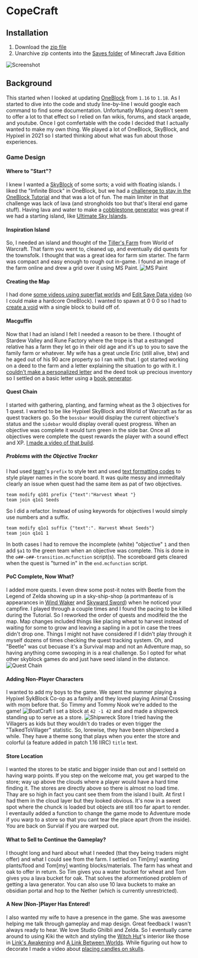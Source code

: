 # CopeCraft

## Installation
1. Download the [zip file](https://github.com/kirbycope/CopeCraft/archive/refs/heads/main.zip)
1. Unarchive zip contents into the [Saves folder](https://help.minecraft.net/hc/en-us/articles/4409159214605-Managing-Data-and-Game-Storage-in-Minecraft-Java-Edition) of Minecraft Java Edition

![Screenshot](/halfhill.png)

## Background

This started when I looked at updating [OneBlock](https://ijaminecraft.com/map/oneblock/) from `1.16` to `1.18`. As I started to dive into the code and study line-by-line I would google each command to find some documentation. Unfortunatly Mojang doesn't seem to offer a lot to that effect so I relied on fan wikis, forums, and stack arqade, and youtube. Once I got comfertable with the code I decided that I actually wanted to make my own thing. We played a lot of OneBlock, SkyBlock, and Hypixel in 2021 so I started thinking about what was fun about those experiences.

### Game Design

#### Where to "Start"?
I knew I wanted a [SkyBlock](https://ijaminecraft.com/map/oneblock/) of some sorts; a void with floating islands. I liked the "Infinite Block" in OneBlock, but we had a [challenege to stay in the OneBlock Tutorial](https://www.youtube.com/watch?v=cJLI-uavbic) and that was a lot of fun. The main limiter in that challenge was lack of lava (and strongholds too but that's literal end game stuff). Having lava and water to make a [cobblestone generator](https://www.youtube.com/watch?v=eqhY4J2XIWQ) was great if we had a starting island, like [Ultimate Sky Islands](https://www.minecraftmaps.com/survival-maps/ultimate-sky-islands).

#### Inspiration Island
So, I needed an island and thought of the [Tiller's Farm](https://www.wowhead.com/faction=1272/the-tillers) from World of Warcraft. That farm you went to, cleaned up, and eventually did quests for the townsfolk. I thought that was a great idea for farm sim starter. The farm was compact and easy enough to rough out in-game. I found an image of the farm online and drew a grid over it using MS Paint.
![MS Paint](/_documentation/2021-12-18_21-11-38.png)

#### Creating the Map
I had done [some videos using superflat worlds](https://www.youtube.com/c/TimothyCopedotcom/search?query=minecraft%20minute) and [Edit Save Data video](https://www.youtube.com/watch?v=Kj18XY_SZA8) (so I could make a hardcore OneBlock). I wanted to spawn at 0 0 0 so I had to [create a void](https://github.com/kirbycope/CopeCraft/wiki/Create-a-Void-World) with a single block to build off of.

#### Macguffin
Now that I had an island I felt I needed a reason to be there. I thought of Stardew Valley and Rune Factory where the trope is that a estranged relative has a farm they let go in their old age and it's up to you to save the family farm or whatever. My wife has a great uncle Eric (still alive, btw) and he aged out of his 90 acre property so I ran with that. I got started working on a deed to the farm and a letter explaining the situation to go with it. I [couldn't make a personalized letter](https://bugs.mojang.com/browse/MC-103171) and the deed took up precious inventory so I settled on a basic letter using a [book generator](https://minecraft.tools/en/book.php).

#### Quest Chain
I started with gathering, planting, and farming wheat as the 3 objectives for 1 quest. I wanted to be like Hypixel SkyBlock and World of Warcraft as far as quest trackers go. So the `bossbar` would display the current objective's status and the `sidebar` would display overall quest progress. When an objective was complete it would turn green in the side bar. Once all objectives were complete the quest rewards the player with a sound effect and XP. [I made a video of that build](https://www.youtube.com/watch?v=UzjNcDLpynY).

##### Problems with the Objective Tracker
I had used [team](https://minecraft.fandom.com/wiki/Commands/team)'s `prefix` to style text and used [text formatting codes](https://minecraft.fandom.com/wiki/Formatting_codes) to style player names in the score board. It was quite messy and immeditaly clearly an issue when quest had the same item as pat of two objectives.
```
team modify q101 prefix {"text":"Harvest Wheat "}
team join q1o1 Seeds
```
So I did a refactor. Instead of using keywords for objectives I would simply use numbers and a suffix.
```
team modify q1o1 suffix {"text":". Harvest Wheat Seeds"}
team join q1o1 1
```
In both cases I had to remove the incomplete (white) "objective" `1` and then add `§a1` to the green team when an objective was complete. This is done in the `o##-o##-transition.mcfunction` script(s). The scoreboard gets cleared when the quest is "turned in" in the `end.mcfunction` script.

#### PoC Complete, Now What?
I added more quests. I even drew some post-it notes with Beetle from the Legend of Zelda showing up in a sky-ship-shop (a portmanteau of is appearances in [Wind Waker](https://www.zeldadungeon.net/wiki/images/2/21/Beedle%27s-Shop-Ship.png) and [Skyward Sword](https://www.zeldadungeon.net/wiki/images/c/cb/Beedle%27s_Air_Shop_-_Skyward_Sword_Wii.png)) when he noticed your campfire. I played through a couple times and I found the pacing to be killed during the Tutorial. So I reworked the order of quests and modifeid the the map. Map changes included things like placing wheat to harvest instead of waiting for some to grow and leaving a sapling in a pot in case the trees didn't drop one. Things I might not have considered if I didn't play through it myself dozens of times checking the quest tracking system. Oh, and "Beetle" was cut becuase it's a Survival map and not an Adventure map, so having anything come swooping in is a real challenge. So I opted for what other skyblock games do and just have seed island in the distance.
![Quest Chain](/_documentation/quest-chain.png)

#### Adding Non-Player Characters
I wanted to add my boys to the game. We spent the summer playing a Hypixel SykBlock Co-op as a family and they loved playing Animal Crossing with mom before that. So Timmy and Tommy Nook we're added to the game!
![BoatCraft](/_documentation/boat-craft.png)
I set a block at `42 -1 42` and and made a shipwreck standing up to serve as a store.
![Shipwreck Store](/_documentation/shipwreck-store.png)
I tried having the Villagers as kids but they wouldn't do trades or even trigger the "TalkedToVillager" statistic. So, lorewise, they have been shipwrcked a while. They have a theme song that plays when you enter the store and colorful (a feature added in patch 1.16 IIRC) `title` text.

#### Store Location
I wanted the stores to be static and bigger inside than out and I setteld on having warp points. If you step on the welcome mat, you get warped to the store; way up above the clouds where a player would have a hard time finding it. The stores are directly above so there is almost no load time. Thay are so high in fact you cant see them from the island I built. At first I had them in the cloud layer but they looked obvious. It's now in a sweet spot where the chunck is loaded but objects are still too far apart to render. I eventaully added a function to change the game mode to Adventure mode if you warp to a store so that you cant tear the place apart (from the inside). You are back on Survial if you are warped out.

#### What to Sell to Continue the Gameplay?
I thought long and hard about what I needed (that they being traders might offer) and what I could see from the farm. I settled on Tim[my] wanting plants/food and Tom[my] wanting blocks/materials. The farm has wheat and oak to offer in return. So Tim gives you a water bucket for wheat and Tom gives you a lava bucket for oak. That solves the aformentioned problem of getting a lava generator. You can also use 10 lava buckets to make an obsidian portal and hop to the Nether (which is currently unrestricted).

#### A New [Non-]Player Has Entered!
I also wanted my wife to have a presence in the game. She was awesome helping me talk through gameplay and map design. Great feedback I wasn't always ready to hear. We love Studio Ghilbli and Zelda. So I eventually came around to using Kiki the witch and styling the [Witch Hut](https://minecraftpc.fandom.com/wiki/Witch_Hut)'s interior like those in [Link's Awakening](https://www.zeldadungeon.net/Zelda04/Walkthrough/S01/010.jpg) and [A Link Between Worlds](https://static.wikia.nocookie.net/zelda/images/e/e6/Witch.png). While figuring out how to decorate I made a video about [placing candles on skulls](https://www.youtube.com/watch?v=e1xp99aI0yU).

